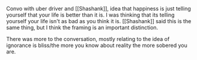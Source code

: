 Convo with uber driver and [[Shashank]], idea that happiness is just telling yourself that your life is better than it is. I was thinking that its telling yourself your life isn't as bad as you think it is. [[Shashank]] said this is the same thing, but I think the framing is an important distinction.

There was more to the conversation, mostly relating to the idea of ignorance is bliss/the more you know about reality the more sobered you are.